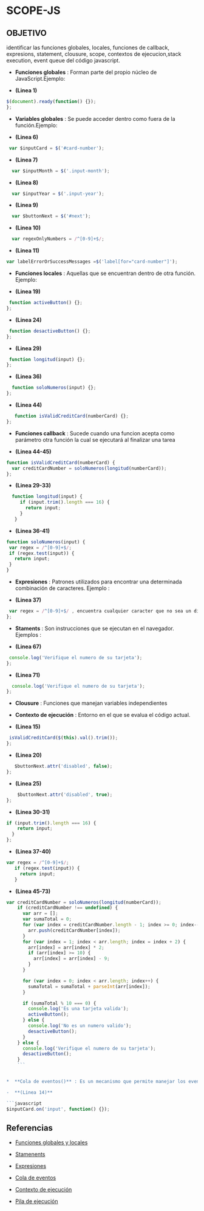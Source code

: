 # SCOPE-JS

## OBJETIVO
identificar las funciones globales, locales, funciones de callback, expresions, statement, clousure, scope, contextos de ejecucion,stack execution, event queue del código javascript.

* **Funciones globales** : Forman parte del propio núcleo de JavaScript.Ejemplo:

 - **(Linea 1)**
 ```javascript
 $(document).ready(function() {});
 };
   ```

* **Variables globales** : Se puede acceder dentro como fuera de la función.Ejemplo:

 - **(Linea 6)**
 ```javascript
  var $inputCard = $('#card-number');
   ```

 - **(Linea 7)**
 ```javascript
   var $inputMonth = $('.input-month');
   ```

 - **(Linea 8)**
 ```javascript
   var $inputYear = $('.input-year');
   ```

 - **(Linea 9)**
 ```javascript
   var $buttonNext = $('#next');
   ```

 - **(Linea 10)**
 ```javascript
   var regexOnlyNumbers = /^[0-9]+$/;
   ```

 - **(Linea 11)**
 ```javascript
 var labelErrorOrSuccessMessages =$('label[for="card-number"]');
   ```




* **Funciones locales** : Aquellas que se encuentran dentro de otra función. Ejemplo:

 - **(Linea 19)**
 ```javascript
  function activeButton() {};
};
   ```
 - **(Linea 24)**
 ```javascript
  function desactiveButton() {};
};
```
 - **(Linea 29)**
 ```javascript
  function longitud(input) {};
};
```

 - **(Linea 36)**
 ```javascript
   function soloNumeros(input) {};
};
```

 - **(Linea 44)**
 ```javascript
    function isValidCreditCard(numberCard) {};
};
```

* **Funciones callback** : Sucede cuando una funcion acepta como parámetro otra función la cual se ejecutará al finalizar una tarea

 - **(Linea 44-45)**
 ```javascript
 function isValidCreditCard(numberCard) {
   var creditCardNumber = soloNumeros(longitud(numberCard));
};
   ```

 - **(Linea 29-33)**  
```javascript
  function longitud(input) {
     if (input.trim().length === 16) {
       return input;
     }
   }
  ```

  - **(Linea 36-41)**  
 ```javascript
 function soloNumeros(input) {
  var regex = /^[0-9]+$/;
  if (regex.test(input)) {
    return input;
  }
}
   ```
* **Expresiones** : Patrones utilizados para encontrar una determinada combinación de caracteres. Ejemplo :

 - **(Linea 37)**
 ```javascript
  var regex = /^[0-9]+$/ , encuentra cualquier caracter que no sea un digíto.
};
   ```

* **Staments** : Son instrucciones que se ejecutan en el navegador. Ejemplos :

 -  **(Linea 67)**
 ```javascript
  console.log('Verifique el numero de su tarjeta');
};
   ```

 -  **(Linea 71)**
 ```javascript
   console.log('Verifique el numero de su tarjeta');
};
   ```


* **Clousure** : Funciones que manejan variables independientes

* **Contexto de ejecución** : Entorno en el que se evalua el código actual.

 - **(Linea 15)**
 ```javascript
  isValidCreditCard($(this).val().trim());
};
   ```

 - **(Linea 20)**
 ```javascript
    $buttonNext.attr('disabled', false);
};
   ```

 - **(Linea 25)**
 ```javascript
     $buttonNext.attr('disabled', true);
};
   ```

 - **(Linea 30-31)**
 ```javascript
 if (input.trim().length === 16) {
     return input;
   }
};
   ```

 - **(Linea 37-40)**
 ```javascript
 var regex = /^[0-9]+$/;
    if (regex.test(input)) {
      return input;
    }
   ```

  - **(Linea 45-73)**  
  ```javascript
  var creditCardNumber = soloNumeros(longitud(numberCard));
      if (creditCardNumber !== undefined) {
        var arr = [];
        var sumaTotal = 0;
        for (var index = creditCardNumber.length - 1; index >= 0; index--) {
          arr.push(creditCardNumber[index]);
        }
        for (var index = 1; index < arr.length; index = index + 2) {
          arr[index] = arr[index] * 2;
          if (arr[index] >= 10) {
            arr[index] = arr[index] - 9;
          }    
        }

        for (var index = 0; index < arr.length; index++) {
          sumaTotal = sumaTotal + parseInt(arr[index]);
        }

        if (sumaTotal % 10 === 0) {
          console.log('Es una tarjeta valida');
          activeButton();
        } else {
          console.log('No es un numero valido');
          desactiveButton();
        }
      } else {
        console.log('Verifique el numero de su tarjeta');
        desactiveButton();  
      }
      ```


*  **Cola de eventos()** : Es un mecanismo que permite manejar los eventos para un determinado elemento.

 -  **(Linea 14)**

 ```javascript
  $inputCard.on('input', function() {});
   ```


##  Referencias

 * [Funciones globales y locales](https://www.w3schools.com/js/js_scope.asp)

 * [Stamenents](https://www.youtube.com/watch?v=lTsTTAaR8bs)

 * [Expresiones](https://developer.mozilla.org/es/docs/Web/JavaScript/Guide/Regular_Expressions)

 * [Cola de eventos](http://casivaagustin.com.ar/index.php/javascript-enlace-de-eventos/)

 * [Contexto de ejecución](http://casivaagustin.com.ar/index.php/javascript-enlace-de-eventos/)

* [Pila de ejecución](https://hackernoon.com/execution-context-in-javascript-319dd72e8e2c)

